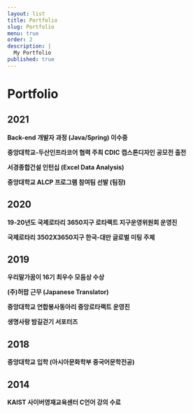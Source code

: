 ```yaml
---
layout: list
title: Portfolio
slug: Portfolio
menu: true
order: 2
description: |
  My Portfolio
published: true
---
```

# Portfolio

## 2021

**Back-end 개발자 과정 (Java/Spring) 이수중**

**중앙대학교-두산인프라코어 협력 주최 CDIC 캡스톤디자인 공모전 출전**

**서경종합건설 인턴십 (Excel Data Analysis)**

**중앙대학교 ALCP 프로그램 참여팀 선발 (팀장)** 

## 2020

**19-20년도 국제로타리 3650지구 로타랙트 지구운영위원회 운영진**

**국제로타리 3502X3650지구 한국-대만 글로벌 미팅 주체**

## 2019

**우리말가꿈이 16기 최우수 모둠상 수상**

**(주)허팝 근무 (Japanese Translator)**

**중앙대학교 연합봉사동아리 중앙로타랙트 운영진**

**생명사랑 밤길걷기 서포터즈**

## 2018

**중앙대학교 입학 (아시아문화학부 중국어문학전공)**


## 2014

**KAIST 사이버영재교육센터 C언어 강의 수료** 




